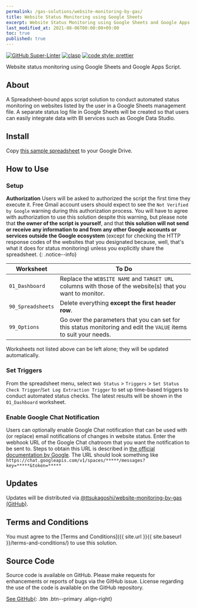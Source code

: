 ```yaml
---
permalink: /gas-solutions/website-monitoring-by-gas/
title: Website Status Monitoring using Google Sheets
excerpt: Website Status Monitoring using Google Sheets and Google Apps Script
last_modified_at: 2021-08-06T00:00:00+09:00
toc: true
published: true
---
```


[![GitHub Super-Linter](https://github.com/ttsukagoshi/website-monitoring-by-gas/workflows/Lint%20Code%20Base/badge.svg)](https://github.com/marketplace/actions/super-linter) [![clasp](https://img.shields.io/badge/built%20with-clasp-4285f4.svg?style=flat-square)](https://github.com/google/clasp) [![code style: prettier](https://img.shields.io/badge/code_style-prettier-ff69b4.svg?style=flat-square)](https://github.com/prettier/prettier)

Website status monitoring using Google Sheets and Google Apps Script.

## About

A Spreadsheet-bound apps script solution to conduct automated status monitoring on websites listed by the user in a Google Sheets management file. A separate status log file in Google Sheets will be created so that users can easily integrate data with BI services such as Google Data Studio.

## Install

Copy [this sample spreadsheet](https://docs.google.com/spreadsheets/d/1JvO090VcgvF-WwciNnzRb1_nonKJC5QHN73h_CXS1Cw/edit#gid=0) to your Google Drive.

## How to Use

### Setup

**Authorization** Users will be asked to authorized the script the first time they execute it. Free Gmail account users should expect to see the `Not Verified by Google` warning during this authorization process. You will have to agree with authorization to use this solution despite this warning, but please note that **the owner of the script is yourself**, and that **this solution will not send or receive any information to and from any other Google accounts or services outside the Google ecosystem** (except for checking the HTTP response codes of the websites that you designated because, well, that's what it does for status monitoring) unless you explicitly share the spreadsheet.
{: .notice--info}

| Worksheet         | To Do                                                                                                             |
| ----------------- | ----------------------------------------------------------------------------------------------------------------- |
| `01_Dashboard`    | Replace the `WEBSITE NAME` and `TARGET URL` columns with those of the website(s) that you want to monitor.        |
| `90_Spreadsheets` | Delete everything **except the first header row**.                                                                |
| `99_Options`      | Go over the parameters that you can set for this status monitoring and edit the `VALUE` items to suit your needs. |

Worksheets not listed above can be left alone; they will be updated automatically.

### Set Triggers

From the spreadsheet menu, select `Web Status` > `Triggers` > `Set Status Check Trigger`/`Set Log Extraction Trigger` to set up time-based triggers to conduct automated status checks. The latest results will be shown in the `01_Dashboard` worksheet.

### Enable Google Chat Notification

Users can optionally enable Google Chat notification that can be used with (or replace) email notifications of changes in website status. Enter the webhook URL of the Google Chat chatroom that you want the notification to be sent to. Steps to obtain this URL is described in [the official documentation by Google](https://developers.google.com/chat/how-tos/webhooks). The URL should look something like `https://chat.googleapis.com/v1/spaces/*****/messages?key=*****&token=*****`

## Updates

Updates will be distributed via [@ttsukagoshi/website-monitoring-by-gas (GitHub)](https://github.com/ttsukagoshi/website-monitoring-by-gas).

## Terms and Conditions

You must agree to the [Terms and Conditions]({{ site.url }}{{ site.baseurl }}/terms-and-conditions/) to use this solution.

## Source Code

Source code is available on GitHub. Please make requests for enhancements or reports of bugs via the GitHub issue. License regarding the use of the code is available on the GitHub repository.

[See GitHub](https://github.com/ttsukagoshi/website-monitoring-by-gas){: .btn .btn--primary .align-right}
